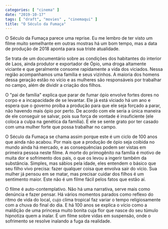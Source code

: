 ```yaml
---
categories: [ "cinema" ]
date: "2019-10-17"
tags: [ "draft", "movies" , "cinemaqui" ]
title: "O Século da Fumaça"
---
```

O Século da Fumaça parece uma reprise. Eu me lembro de ter visto um
filme muito semelhante em outras mostras há um bom tempo, mas a data
de produção de 2018 aponta para sua triste atualidade.

Se trata de um documentário sobre as condições dos habitantes do
interior de Laos, ainda produtor e exportador de Ópio, uma droga
altamente viciante e que geralmente consome rapidamente a vida dos
viciados. Nessa região acompanhamos uma família e seus vizinhos. A
maioria dos homens dessa geração estão no vício e as mulheres são
responsáveis por trabalhar no campo, além de dividir a criação dos
filhos.

O "pai de família" explica que parar de fumar ópio envolve fortes dores
no corpo e a incapacidade de se levantar. Ele já está viciado há um ano
e espera que o governo proíba a produção para que ele seja forçado
a parar, não havendo mais ópio por perto. De acordo com ele seria a
única maneira de ele conseguir se salvar, pois sua força de vontade é
insuficiente (ele coloca a culpa na genética da família). E ele se sente
grato por ter casado com uma mulher forte que possa trabalhar no campo.

O Século da Fumaça se chama assim porque este é um ciclo de 100 anos
que ainda não acabou. Por mais que a produção de ópio seja coibida
no mundo ainda há mercado, e as consequências podem ser vistas em
primeira pessoa neste filme. A morte do primogênito na família é
motivo de muita dor e sofrimento dos pais, o que os levou a ingerir
também da substância. Simples, mas sábios pela idade, eles entendem
o básico que seu filho vivo precisa: fazer qualquer coisa que envolva
sair do vício. Sua mulher já pensou em se matar, mas precisar cuidar
dos filhos é um sentimento maior. Este não é um filme fácil pelos
fatos que estão aí.

O filme é auto-contemplativo. Não há uma narrativa, serve mais como
denúncia e fazer pensar. Há vários momentos parados como reflexo
do ritmo de vida do local, cujo clima tropical faz variar o tempo
religiosamente com a chuva do final do dia. E há 100 anos se explica
o vício como a maldição de uma princesa muito bonita cuja flor que
nasce do seu túmulo hipnotiza quem a inalar. É um filme sobre vidas
em suspensão, onde o sofrimento se resolve inalando a fuga da realidade.
